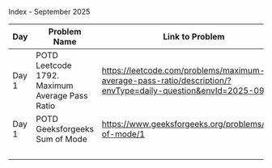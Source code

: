 Index - September 2025

| Day    | Problem Name                                                               | Link to Problem                                                                                                                           | Notes |
| ------ | -------------------------------------------------------------------------- | ----------------------------------------------------------------------------------------------------------------------------------------- | ----- |
| Day 1  | POTD Leetcode 1792. Maximum Average Pass Ratio                             | https://leetcode.com/problems/maximum-average-pass-ratio/description/?envType=daily-question&envId=2025-09-01                             | -     |
| Day 1  | POTD Geeksforgeeks Sum of Mode                                             | https://www.geeksforgeeks.org/problems/sum-of-mode/1                                                                                      | -     |
|        |                                                                            |                                                                                                                                           | -     |
